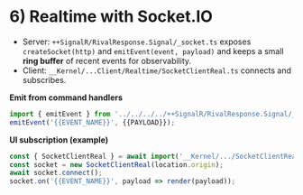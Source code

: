 # 6) Realtime with Socket.IO

- Server: `++SignalR/RivalResponse.Signal/_socket.ts` exposes `createSocket(http)` and `emitEvent(event, payload)` and keeps a small **ring buffer** of recent events for observability.
- Client: `__Kernel/...Client/Realtime/SocketClientReal.ts` connects and subscribes.

**Emit from command handlers**
```ts
import { emitEvent } from '../../../../++SignalR/RivalResponse.Signal/_socket';
emitEvent('{{EVENT_NAME}}', {{PAYLOAD}});
```

**UI subscription (example)**
```ts
const { SocketClientReal } = await import('__Kernel/.../SocketClientReal');
const socket = new SocketClientReal(location.origin);
await socket.connect();
socket.on('{{EVENT_NAME}}', payload => render(payload));
```

